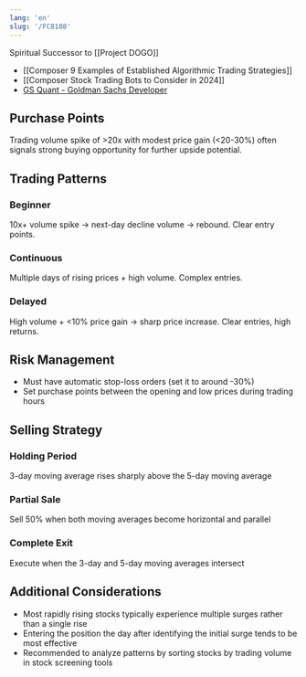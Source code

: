 ```yaml
---
lang: 'en'
slug: '/FC8108'
---
```


Spiritual Successor to [[Project DOGO]]

- [[Composer 9 Examples of Established Algorithmic Trading Strategies]]
- [[Composer Stock Trading Bots to Consider in 2024]]
- [GS Quant - Goldman Sachs Developer](https://developer.gs.com/docs/gsquant/)

## Purchase Points

Trading volume spike of >20x with modest price gain (<20-30%) often signals strong buying opportunity for further upside potential.

## Trading Patterns

### Beginner

10x+ volume spike → next-day decline volume → rebound. Clear entry points.

### Continuous

Multiple days of rising prices + high volume. Complex entries.

### Delayed

High volume + <10% price gain → sharp price increase. Clear entries, high returns.

## Risk Management

- Must have automatic stop-loss orders (set it to around -30%)
- Set purchase points between the opening and low prices during trading hours

## Selling Strategy

### Holding Period

3-day moving average rises sharply above the 5-day moving average

### Partial Sale

Sell 50% when both moving averages become horizontal and parallel

### Complete Exit

Execute when the 3-day and 5-day moving averages intersect

## Additional Considerations

- Most rapidly rising stocks typically experience multiple surges rather than a single rise
- Entering the position the day after identifying the initial surge tends to be most effective
- Recommended to analyze patterns by sorting stocks by trading volume in stock screening tools
